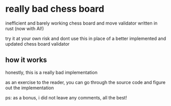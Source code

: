 # really bad chess board
inefficient and barely working chess board and move validator written in rust (now with AI!)

try it at your own risk and dont use this in place of a better implemented and updated chess board validator

## how it works
honestly, this is a really bad implementation

as an exercise to the reader, you can go through the source code and figure out the implementation

ps: as a bonus, i did not leave any comments, all the best!
